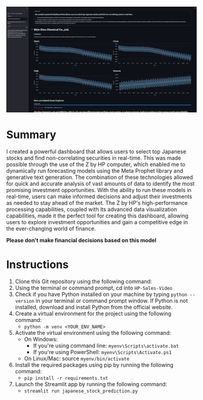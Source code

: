 ![Screenshot](Screenshot.png)

# Summary
I created a powerful dashboard that allows users to select top Japanese stocks and find non-correlating securities in real-time. This was made possible through the use of the Z by HP computer, which enabled me to dynamically run forecasting models using the Meta Prophet library and generative text generation. The combination of these technologies allowed for quick and accurate analysis of vast amounts of data to identify the most promising investment opportunities. With the ability to run these models in real-time, users can make informed decisions and adjust their investments as needed to stay ahead of the market. The Z by HP's high-performance processing capabilities, coupled with its advanced data visualization capabilities, made it the perfect tool for creating this dashboard, allowing users to explore investment opportunities and gain a competitive edge in the ever-changing world of finance.

**Please don't make financial decisions based on this model**

# Instructions
1. Clone this Git repository using the following command:
1. Using the terminal or command prompt, cd into `HP-Sales-Video`
1. Check if you have Python installed on your machine by typing `python --version` in your terminal or command prompt window. If Python is not installed, download and install Python from the official website.
1. Create a virtual environment for the project using the following command:
    * `python -m venv <YOUR_ENV_NAME>`
1. Activate the virtual environment using the following command:
    * On Windows: 
        * If you're using command line: `myenv\Scripts\activate.bat`
        * If you're using PowerShell: `myenv\Scripts\Activate.ps1`
    * On Linux/Mac: source `myenv/bin/activate`
1. Install the required packages using pip by running the following command:
    * `pip install -r requirements.txt`
1. Launch the Streamlit app by running the following command:
    * `streamlit run japanese_stock_prediction.py`
